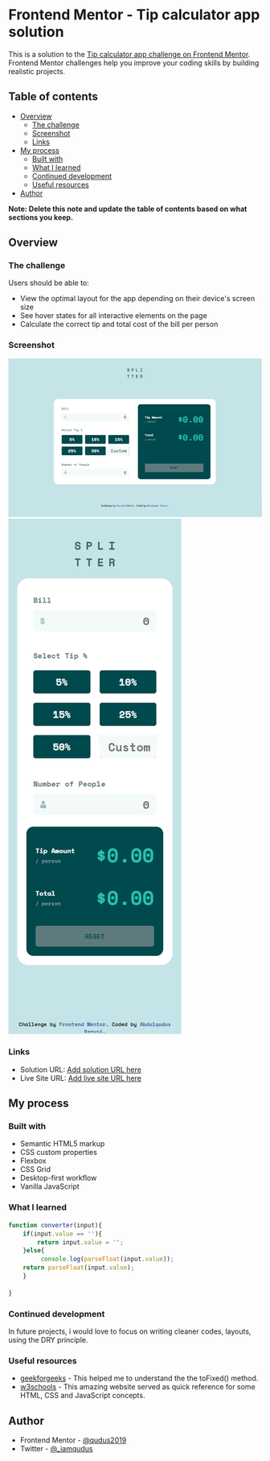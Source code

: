 # Frontend Mentor - Tip calculator app solution

This is a solution to the [Tip calculator app challenge on Frontend Mentor](https://www.frontendmentor.io/challenges/tip-calculator-app-ugJNGbJUX). Frontend Mentor challenges help you improve your coding skills by building realistic projects.

## Table of contents

- [Overview](#overview)
  - [The challenge](#the-challenge)
  - [Screenshot](#screenshot)
  - [Links](#links)
- [My process](#my-process)
  - [Built with](#built-with)
  - [What I learned](#what-i-learned)
  - [Continued development](#continued-development)
  - [Useful resources](#useful-resources)
- [Author](#author)

**Note: Delete this note and update the table of contents based on what sections you keep.**

## Overview

### The challenge

Users should be able to:

- View the optimal layout for the app depending on their device's screen size
- See hover states for all interactive elements on the page
- Calculate the correct tip and total cost of the bill per person

### Screenshot

![Desktop](images/https-tip-calculator-24-netlify-app%20desktop%20screenshot.png)
![Mobile](images/iPhone-8-7-6S-6-375x667.png)

### Links

- Solution URL: [Add solution URL here](https://www.frontendmentor.io/solutions/responsive-tip-calculator-html-css-and-vanilla-javascript-7Ltdl0PjXt)
- Live Site URL: [Add live site URL here](https://tip-calculator-24.netlify.app/)

## My process

### Built with

- Semantic HTML5 markup
- CSS custom properties
- Flexbox
- CSS Grid
- Desktop-first workflow
- Vanilla JavaScript


### What I learned

```js
function converter(input){
    if(input.value == ''){
        return input.value = '';
    }else{
         console.log(parseFloat(input.value));
    return parseFloat(input.value);
    }
   
}
```

### Continued development

In future projects, i would love to focus on writing cleaner codes, layouts, using the DRY principle.
 
### Useful resources

- [geekforgeeks](https://www.geeksforgeeks.org/javascript-tofixed-function/#:~:text=The%20toFixed()%20method%20in,the%20right%20of%20the%20decimal.&text=The%20toFixed()%20method%20is,'%20operator.) - This helped me to understand the the toFixed() method.
- [w3schools](https://www.w3schools.com/) - This amazing website served as quick reference for some HTML, CSS and JavaScript concepts.

## Author

- Frontend Mentor - [@qudus2019](https://www.frontendmentor.io/profile/qudus2019)
- Twitter - [@_iamqudus](https://www.twitter.com/_iamqudus)

